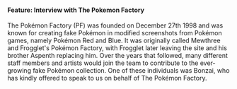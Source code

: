 #### Feature: Interview with The Pokemon Factory

The Pokémon Factory (PF) was founded on December 27th 1998 and was known for creating fake Pokémon in modified screenshots from Pokémon games, namely Pokémon Red and Blue. It was originally called Mewthree and Frogglet's Pokémon Factory, with Frogglet later leaving the site and his brother Aspenth replacing him. Over the years that followed, many different staff members and artists would join the team to contribute to the ever-growing fake Pokémon collection. One of these individuals was Bonzai, who has kindly offered to speak to us on behalf of The Pokémon Factory.